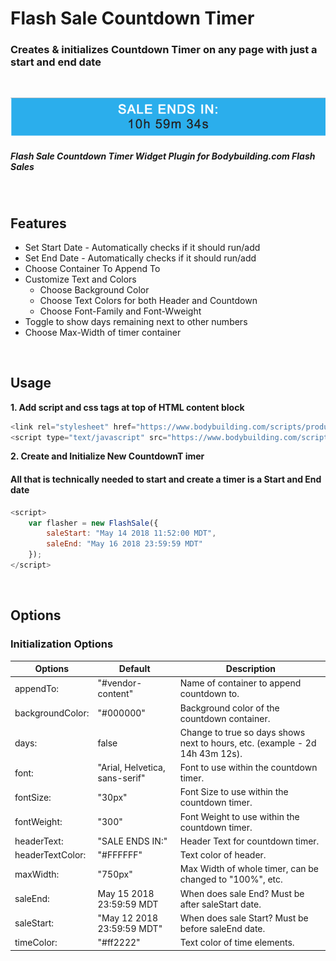 # Flash Sale Countdown Timer

### Creates & initializes Countdown Timer on any page with just a start and end date

<br/>

![Flash Sale Timer Image](/app/countdown.png)

##### Flash Sale Countdown Timer Widget Plugin for Bodybuilding.com Flash Sales

<br/>

## Features

* Set Start Date - Automatically checks if it should run/add
* Set End Date - Automatically checks if it should run/add
* Choose Container To Append To
* Customize Text and Colors
  * Choose Background Color
  * Choose Text Colors for both Header and Countdown
  * Choose Font-Family and Font-Wweight
* Toggle to show days remaining next to other numbers
* Choose Max-Width of timer container

<br />

## Usage
**1. Add script and css tags at top of HTML content block**

```javascript
<link rel="stylesheet" href="https://www.bodybuilding.com/scripts/productPages.css"/>
<script type="text/javascript" src="https://www.bodybuilding.com/scripts/productPages.js"></script>
```

**2. Create and Initialize New CountdownT imer**

#### All that is technically needed to start and create a timer is a Start and End date
```javascript
<script>
    var flasher = new FlashSale({
        saleStart: "May 14 2018 11:52:00 MDT",
        saleEnd: "May 16 2018 23:59:59 MDT"
    });
</script>
```

<br />

## Options


### Initialization Options

Options | Default | Description
------------ | ------------- | -------------
appendTo: | "#vendor-content" | Name of container to append countdown to.
backgroundColor: | "#000000" | Background color of the countdown container.
days: | false | Change to true so days shows next to hours, etc. (example - 2d 14h 43m 12s).
font: | "Arial, Helvetica, sans-serif" | Font to use within the countdown timer.
fontSize: | "30px" | Font Size to use within the countdown timer.
fontWeight: | "300" | Font Weight to use within the countdown timer.
headerText: | "SALE ENDS IN:" | Header Text for countdown timer.
headerTextColor: | "#FFFFFF" | Text color of header.
maxWidth: | "750px" | Max Width of whole timer, can be changed to "100%", etc.
saleEnd: | May 15 2018 23:59:59 MDT | When does sale End? Must be after saleStart date.
saleStart: | "May 12 2018 23:59:59 MDT" | When does sale Start? Must be before saleEnd date.
timeColor: | "#ff2222" | Text color of time elements.
